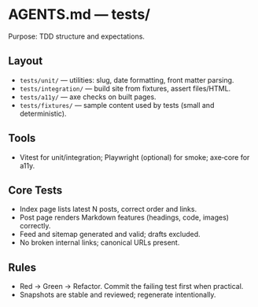 # AGENTS.md — tests/

Purpose: TDD structure and expectations.

## Layout
- `tests/unit/` — utilities: slug, date formatting, front matter parsing.
- `tests/integration/` — build site from fixtures, assert files/HTML.
- `tests/a11y/` — axe checks on built pages.
- `tests/fixtures/` — sample content used by tests (small and deterministic).

## Tools
- Vitest for unit/integration; Playwright (optional) for smoke; axe‑core for a11y.

## Core Tests
- Index page lists latest N posts, correct order and links.
- Post page renders Markdown features (headings, code, images) correctly.
- Feed and sitemap generated and valid; drafts excluded.
- No broken internal links; canonical URLs present.

## Rules
- Red → Green → Refactor. Commit the failing test first when practical.
- Snapshots are stable and reviewed; regenerate intentionally.

